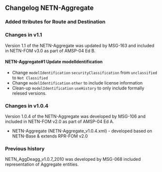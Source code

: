 ## Changelog NETN-Aggregate

### Added ttributes for Route and Destination

### Changes in v1.1
Version 1.1 of the NETN-Aggregate was updated by MSG-163 and included in NETN-FOM v3.0 as part of AMSP-04 Ed B.

#### NETN-Aggregate#1 Update modelIdentification
* Change `modelIdentification` `securityClassification` from `unclassified` to `Not Classified`
* Change `modelIdentification` `other` to include license information
* Clean-up `modelIdentification` `useHistory` to only include formally relesed versions. 

### Changes in v1.0.4
Version 1.0.4 of the NETN-Aggregate was developed by MSG-106 and included in NETN-FOM v2.0 as part of AMSP-04 Ed A.

* NETN-Aggregate (NETN-Aggregate_v1.0.4.xml) - developed based on NETN-Base & extends RPR-FOM v2.0


### Previous history
NETN_AggDeagg_v1.0.7_2010 was developed by MSG-068 included representation of Aggregate entities.